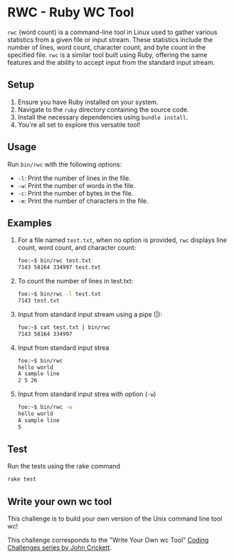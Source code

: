 # RWC - Ruby WC Tool

`rwc` (word count) is a command-line tool in Linux used to gather various statistics from a given file or input stream. These statistics include the number of lines, word count, character count, and byte count in the specified file. `rwc` is a similar tool built using Ruby, offering the same features and the ability to accept input from the standard input stream.

## Setup

1. Ensure you have Ruby installed on your system.
2. Navigate to the `ruby` directory containing the source code.
3. Install the necessary dependencies using `bundle install`.
4. You're all set to explore this versatile tool!

## Usage

Run `bin/rwc` with the following options:

- `-l`: Print the number of lines in the file.
- `-w`: Print the number of words in the file.
- `-c`: Print the number of bytes in the file.
- `-m`: Print the number of characters in the file.

## Examples

1. For a file named `test.txt`, when no option is provided, `rwc` displays line count, word count, and character count:
   ```bash
   foo:~$ bin/rwc test.txt
   7143 58164 334997 test.txt
   ```

2. To count the number of lines in test.txt:
    ```bash
    foo:~$ bin/rwc -l test.txt
    7143 test.txt
    ```

3. Input from standard input stream using a pipe (|):
   ```bash
   foo:~$ cat test.txt | bin/rwc
   7143 58164 334997
   ```

4. Input from standard input strea
   ```bash
   foo:~$ bin/rwc
   hello world
   A sample line
   2 5 26
   ```
   
5. Input from standard input strea with option (`-w`)
   ```bash
   foo:~$ bin/rwc -w
   hello world
   A sample line
   5
   ```

## Test
Run the tests using the rake command
```bash
rake test
```

## Write your own wc tool

This challenge is to build your own version of the Unix command line tool wc!

This challenge corresponds to the "Write Your Own wc Tool" [Coding Challenges series by John Crickett](https://codingchallenges.fyi/challenges/challenge-wc/).
